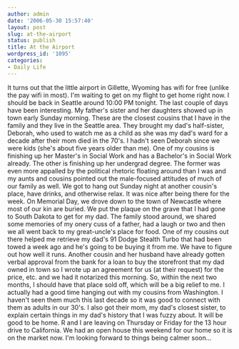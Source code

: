 ```yaml
---
author: admin
date: '2006-05-30 15:57:40'
layout: post
slug: at-the-airport
status: publish
title: At the Airport
wordpress_id: '1095'
categories:
- Daily Life
---
```


It turns out that the little airport in Gillette, Wyoming has wifi for
free (unlike the pay wifi in most). I'm waiting to get on my flight to
get home right now. I should be back in Seattle around 10:00 PM tonight.
The last couple of days have been interesting. My father's sister and
her daughters showed up in town early Sunday morning. These are the
closest cousins that I have in the family and they live in the Seattle
area. They brought my dad's half-sister, Deborah, who used to watch me
as a child as she was my dad's ward for a decade after their mom died in
the 70's. I hadn't seen Deborah since we were kids (she's about five
years older than me). One of my cousins is finishing up her Master's in
Social Work and has a Bachelor's in Social Work already. The other is
finishing up her undergrad degree. The former was even more appalled by
the political rhetoric floating around than I was and my aunts and
cousins pointed out the male-focused attitudes of much of our family as
well. We got to hang out Sunday night at another cousin's place, have
drinks, and otherwise relax. It was nice after being there for the week.
On Memorial Day, we drove down to the town of Newcastle where most of
our kin are buried. We put the plaque on the grave that I had gone to
South Dakota to get for my dad. The family stood around, we shared some
memories of my onery cuss of a father, had a laugh or two and then we
all went back to my great-uncle's place for food. One of my cousins out
there helped me retrieve my dad's 91 Dodge Stealth Turbo that had been
towed a week ago and he's going to be buying it from me. We have to
figure out how well it runs. Another cousin and her husband have already
gotten verbal approval from the bank for a loan to buy the storefront
that my dad owned in town so I wrote up an agreement for us (at their
request) for the price, etc. and we had it notarized this morning. So,
within the next two months, I should have that place sold off, which
will be a big relief to me. I actually had a good time hanging out with
my cousins from Washington. I haven't seen them much this last decade so
it was good to connect with them as adults in our 30's. I also got their
mom, my dad's closest sister, to explain certain things in my dad's
history that I was fuzzy about. It will be good to be home. R and I are
leaving on Thursday or Friday for the 13 hour drive to California. We
had an open house this weekend for our home so it is on the market now.
I'm looking forward to things being calmer soon...
